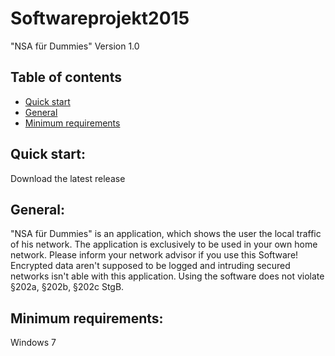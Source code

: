 # Softwareprojekt2015
"NSA für Dummies"
Version 1.0

## Table of contents

- [Quick start](#quick-start)
- [General](#general) 
- [Minimum requirements](#minimum-requirements) 


## Quick start:


Download the latest release


## General:

"NSA für Dummies" is an application, which shows the user the local traffic of his network. 
The application is exclusively to be used in your own home network. Please inform your network advisor if you use this Software!
Encrypted data aren't supposed to be logged and intruding secured networks isn't able with this application.
Using the software does not violate §202a, §202b, §202c StgB.






## Minimum requirements:

Windows 7
